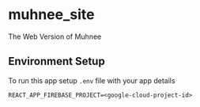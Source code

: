 # muhnee_site

The Web Version of Muhnee

## Environment Setup

To run this app setup `.env` file with your app details

```
REACT_APP_FIREBASE_PROJECT=<google-cloud-project-id>
```
